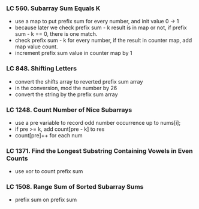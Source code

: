 ### LC 560. Subarray Sum Equals K
* use a map to put prefix sum for every number, and init value 0 -> 1
* because later we check prefix sum - k result is in map or not, if prefix sum - k == 0, there is one match.
* check prefix sum - k for every number, if the result in counter map, add map value count.
* increment prefix sum value in counter map by 1

### LC 848. Shifting Letters
* convert the shifts array to reverted prefix sum array
* in the conversion, mod the number by 26
* convert the string by the prefix sum array
### LC 1248. Count Number of Nice Subarrays
* use a pre variable to record odd number occurrence up to nums[i];
* if pre >= k, add count[pre - k] to res
* count[pre]++ for each num

### LC 1371. Find the Longest Substring Containing Vowels in Even Counts
* use xor to count prefix sum

### LC 1508. Range Sum of Sorted Subarray Sums
* prefix sum on prefix sum